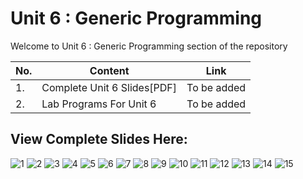 # Unit 6 : Generic Programming

Welcome to Unit 6 : Generic Programming section of the repository

|No.|Content|Link|
|--|-----|-----|
|1.|Complete Unit 6 Slides[PDF]|To be added|
|2.|Lab Programs For Unit 6|To be added|

## View Complete Slides Here:

![1](https://github.com/aryashah2k/OOP-In-CPlusPlus/blob/main/6.%20Generic%20Programming/assets/Slide1.JPG)
![2](https://github.com/aryashah2k/OOP-In-CPlusPlus/blob/main/6.%20Generic%20Programming/assets/Slide2.JPG)
![3](https://github.com/aryashah2k/OOP-In-CPlusPlus/blob/main/6.%20Generic%20Programming/assets/Slide3.JPG)
![4](https://github.com/aryashah2k/OOP-In-CPlusPlus/blob/main/6.%20Generic%20Programming/assets/Slide4.JPG)
![5](https://github.com/aryashah2k/OOP-In-CPlusPlus/blob/main/6.%20Generic%20Programming/assets/Slide5.JPG)
![6](https://github.com/aryashah2k/OOP-In-CPlusPlus/blob/main/6.%20Generic%20Programming/assets/Slide6.JPG)
![7](https://github.com/aryashah2k/OOP-In-CPlusPlus/blob/main/6.%20Generic%20Programming/assets/Slide7.JPG)
![8](https://github.com/aryashah2k/OOP-In-CPlusPlus/blob/main/6.%20Generic%20Programming/assets/Slide8.JPG)
![9](https://github.com/aryashah2k/OOP-In-CPlusPlus/blob/main/6.%20Generic%20Programming/assets/Slide9.JPG)
![10](https://github.com/aryashah2k/OOP-In-CPlusPlus/blob/main/6.%20Generic%20Programming/assets/Slide10.JPG)
![11](https://github.com/aryashah2k/OOP-In-CPlusPlus/blob/main/6.%20Generic%20Programming/assets/Slide11.JPG)
![12](https://github.com/aryashah2k/OOP-In-CPlusPlus/blob/main/6.%20Generic%20Programming/assets/Slide12.JPG)
![13](https://github.com/aryashah2k/OOP-In-CPlusPlus/blob/main/6.%20Generic%20Programming/assets/Slide13.JPG)
![14](https://github.com/aryashah2k/OOP-In-CPlusPlus/blob/main/6.%20Generic%20Programming/assets/Slide14.JPG)
![15](https://github.com/aryashah2k/OOP-In-CPlusPlus/blob/main/6.%20Generic%20Programming/assets/Slide15.JPG)
